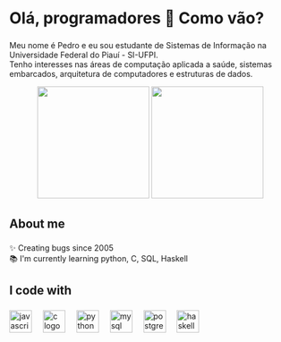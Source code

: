 <h1 align="left">Olá, programadores 👋 Como vão?</h1>

###

<p align="left">Meu nome é Pedro e eu sou estudante de Sistemas de Informação na Universidade Federal do Piauí - SI-UFPI.<br>Tenho interesses nas áreas de computação aplicada a saúde, sistemas embarcados, arquitetura de computadores e estruturas de dados.</p>

<div align="center">
  <img height="200" src="https://faculdadedombosco.net/media/filer_public/2020_7/42f1c949_logo_sistemas-icone.png"  />
  <img height="200" src="https://upload.wikimedia.org/wikipedia/commons/5/58/UFPI_-_Logo_original.jpg"  />
</div>

###

<h2 align="left">About me</h2>

###

<p align="left">✨ Creating bugs since 2005<br>📚 I'm currently learning python, C, SQL, Haskell</p>

###

<h2 align="left">I code with</h2>

###

<div align="left">
  <img src="https://cdn.jsdelivr.net/gh/devicons/devicon/icons/javascript/javascript-original.svg" height="40" alt="javascript logo"  />
  <img width="12" />
  <img src="https://cdn.jsdelivr.net/gh/devicons/devicon/icons/c/c-original.svg" height="40" alt="c logo"  />
  <img width="12" />
  <img src="https://cdn.jsdelivr.net/gh/devicons/devicon/icons/python/python-original.svg" height="40" alt="python logo"  />
  <img width="12" />
  <img src="https://cdn.jsdelivr.net/gh/devicons/devicon/icons/mysql/mysql-original.svg" height="40" alt="mysql logo"  />
  <img width="12" />
  <img src="https://cdn.jsdelivr.net/gh/devicons/devicon/icons/postgresql/postgresql-original.svg" height="40" alt="postgresql logo"  />
  <img width="12" />
  <img src="https://cdn.jsdelivr.net/gh/devicons/devicon/icons/haskell/haskell-original.svg" height="40" alt="haskell logo"  />
</div>


###
